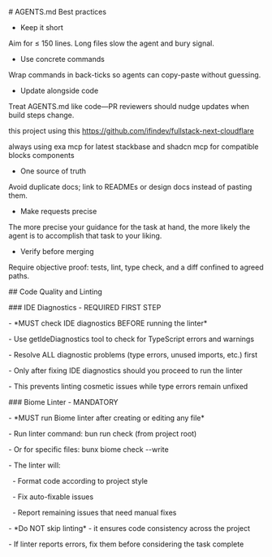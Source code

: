 \# AGENTS.md Best practices



* Keep it short

Aim for ≤ 150 lines. Long files slow the agent and bury signal.



* Use concrete commands

Wrap commands in back-ticks so agents can copy-paste without guessing.



* Update alongside code

Treat AGENTS.md like code—PR reviewers should nudge updates when build steps change.


this project using this 
https://github.com/ifindev/fullstack-next-cloudflare

always using exa mcp for latest stackbase and shadcn mcp for compatible blocks components


* One source of truth

Avoid duplicate docs; link to READMEs or design docs instead of pasting them.



* Make requests precise

The more precise your guidance for the task at hand, the more likely the agent is to accomplish that task to your liking.



* Verify before merging

Require objective proof: tests, lint, type check, and a diff confined to agreed paths.






\## Code Quality and Linting



\### IDE Diagnostics - REQUIRED FIRST STEP

\- \*MUST check IDE diagnostics BEFORE running the linter\*

\- Use getIdeDiagnostics tool to check for TypeScript errors and warnings

\- Resolve ALL diagnostic problems (type errors, unused imports, etc.) first

\- Only after fixing IDE diagnostics should you proceed to run the linter

\- This prevents linting cosmetic issues while type errors remain unfixed



\### Biome Linter - MANDATORY

\- \*MUST run Biome linter after creating or editing any file\*

\- Run linter command: bun run check (from project root)

\- Or for specific files: bunx biome check --write <file-path>

\- The linter will:

&nbsp; - Format code according to project style

&nbsp; - Fix auto-fixable issues

&nbsp; - Report remaining issues that need manual fixes

\- \*Do NOT skip linting\* - it ensures code consistency across the project

\- If linter reports errors, fix them before considering the task complete

